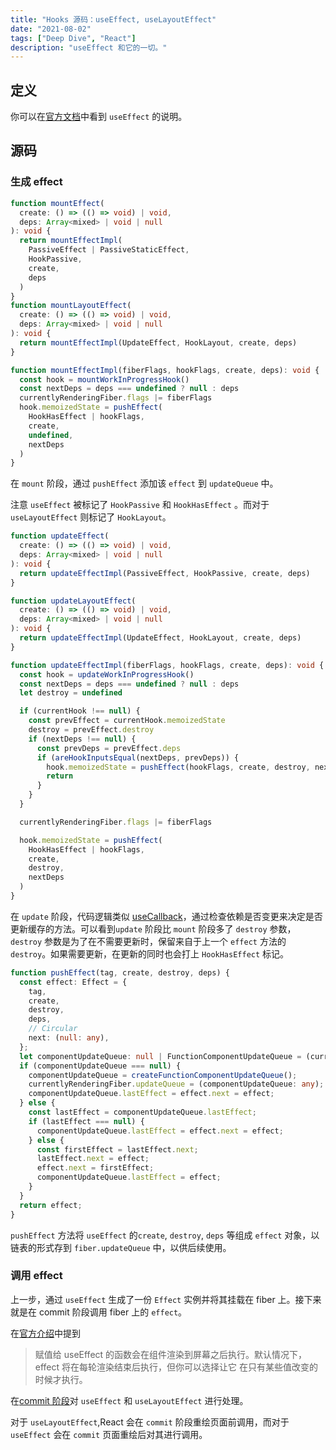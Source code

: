 ```yaml
---
title: "Hooks 源码：useEffect, useLayoutEffect"
date: "2021-08-02"
tags: ["Deep Dive", "React"]
description: "useEffect 和它的一切。"
---
```


## 定义

你可以在[官方文档](https://reactjs.org/docs/hooks-reference.html#useeffect)中看到 `useEffect` 的说明。

## 源码

### 生成 effect

```ts
function mountEffect(
  create: () => (() => void) | void,
  deps: Array<mixed> | void | null
): void {
  return mountEffectImpl(
    PassiveEffect | PassiveStaticEffect,
    HookPassive,
    create,
    deps
  )
}
function mountLayoutEffect(
  create: () => (() => void) | void,
  deps: Array<mixed> | void | null
): void {
  return mountEffectImpl(UpdateEffect, HookLayout, create, deps)
}

function mountEffectImpl(fiberFlags, hookFlags, create, deps): void {
  const hook = mountWorkInProgressHook()
  const nextDeps = deps === undefined ? null : deps
  currentlyRenderingFiber.flags |= fiberFlags
  hook.memoizedState = pushEffect(
    HookHasEffect | hookFlags,
    create,
    undefined,
    nextDeps
  )
}
```

在 `mount` 阶段，通过 `pushEffect` 添加该 `effect` 到 `updateQueue` 中。

注意 `useEffect` 被标记了 `HookPassive` 和 `HookHasEffect` 。而对于 `useLayoutEffect` 则标记了 `HookLayout`。

```ts
function updateEffect(
  create: () => (() => void) | void,
  deps: Array<mixed> | void | null
): void {
  return updateEffectImpl(PassiveEffect, HookPassive, create, deps)
}

function updateLayoutEffect(
  create: () => (() => void) | void,
  deps: Array<mixed> | void | null
): void {
  return updateEffectImpl(UpdateEffect, HookLayout, create, deps)
}

function updateEffectImpl(fiberFlags, hookFlags, create, deps): void {
  const hook = updateWorkInProgressHook()
  const nextDeps = deps === undefined ? null : deps
  let destroy = undefined

  if (currentHook !== null) {
    const prevEffect = currentHook.memoizedState
    destroy = prevEffect.destroy
    if (nextDeps !== null) {
      const prevDeps = prevEffect.deps
      if (areHookInputsEqual(nextDeps, prevDeps)) {
        hook.memoizedState = pushEffect(hookFlags, create, destroy, nextDeps)
        return
      }
    }
  }

  currentlyRenderingFiber.flags |= fiberFlags

  hook.memoizedState = pushEffect(
    HookHasEffect | hookFlags,
    create,
    destroy,
    nextDeps
  )
}
```

在 `update` 阶段，代码逻辑类似 [useCallback](/react/use-callback)，通过检查依赖是否变更来决定是否更新缓存的方法。可以看到`update` 阶段比 `mount` 阶段多了 `destroy` 参数，`destroy` 参数是为了在不需要更新时，保留来自于上一个 `effect` 方法的 `destroy`。如果需要更新，在更新的同时也会打上 `HookHasEffect` 标记。

```ts
function pushEffect(tag, create, destroy, deps) {
  const effect: Effect = {
    tag,
    create,
    destroy,
    deps,
    // Circular
    next: (null: any),
  };
  let componentUpdateQueue: null | FunctionComponentUpdateQueue = (currentlyRenderingFiber.updateQueue: any);
  if (componentUpdateQueue === null) {
    componentUpdateQueue = createFunctionComponentUpdateQueue();
    currentlyRenderingFiber.updateQueue = (componentUpdateQueue: any);
    componentUpdateQueue.lastEffect = effect.next = effect;
  } else {
    const lastEffect = componentUpdateQueue.lastEffect;
    if (lastEffect === null) {
      componentUpdateQueue.lastEffect = effect.next = effect;
    } else {
      const firstEffect = lastEffect.next;
      lastEffect.next = effect;
      effect.next = firstEffect;
      componentUpdateQueue.lastEffect = effect;
    }
  }
  return effect;
}
```

`pushEffect` 方法将 `useEffect` 的`create`, `destroy`, `deps` 等组成 `effect` 对象，以链表的形式存到 `fiber.updateQueue` 中，以供后续使用。

### 调用 effect

上一步，通过 `useEffect` 生成了一份 `Effect` 实例并将其挂载在 fiber 上。接下来就是在 commit 阶段调用 fiber 上的 `effect`。

在[官方介绍](https://zh-hans.reactjs.org/docs/hooks-reference.html#useeffect)中提到

> 赋值给 useEffect 的函数会在组件渲染到屏幕之后执行。默认情况下，effect 将在每轮渲染结束后执行，但你可以选择让它 在只有某些值改变的时候才执行。

在[commit 阶段](/react/progress/commit)对 `useEffect` 和 `useLayoutEffect` 进行处理。

对于 `useLayoutEffect`,React 会在 `commit` 阶段重绘页面前调用，而对于 `useEffect` 会在 `commit` 页面重绘后对其进行调用。
